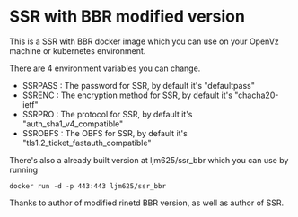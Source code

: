 # SSR with BBR modified version

This is a SSR with BBR docker image which you can use on your OpenVz machine or kubernetes environment.


There are 4 environment variables you can change.


- SSRPASS : The password for SSR, by default it's "defaultpass"
- SSRENC : The encryption method for SSR, by default it's "chacha20-ietf"
- SSRPRO : The protocol for SSR, by default it's "auth_sha1_v4_compatible"
- SSROBFS : The OBFS for SSR, by default it's "tls1.2_ticket_fastauth_compatible"

There's also a already built version at ljm625/ssr_bbr which you can use by running
```
docker run -d -p 443:443 ljm625/ssr_bbr
```

Thanks to author of modified rinetd BBR version, as well as author of SSR.

